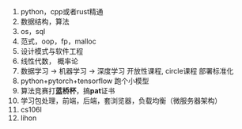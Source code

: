1. python，cpp或者rust精通
2. 数据结构，算法
3. os，sql
4. 范式，oop，fp，malloc
5. 设计模式与软件工程
6. 线性代数， 概率论
7. 数据学习 -> 机器学习 -> 深度学习  开放性课程, circle课程  部署标准化
8. python+pytorch+tensorflow     跑个小模型
9. 算法竞赛打**蓝桥杯**，搞**pat**证书
10. 学习包处理，前端，后端，套浏览器，负载均衡（微服务器架构）
11.  cs106l
12. lihon
<!--stackedit_data:
eyJoaXN0b3J5IjpbLTEyNzA3MzE4NzgsLTEyODI2MDg3NDddfQ
==
-->